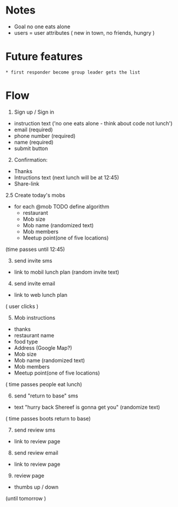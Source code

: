 # Notes
 * Goal no one eats alone
 * users = user attributes ( new in town, no friends, hungry ) 

# Future features 
	* first responder become group leader gets the list 

# Flow

1. Sign up / Sign in
  - instruction text ('no one eats alone - think about code not lunch')
  - email (required)
  - phone number (required)
  - name (required)
  - submit button

2. Confirmation: 
  - Thanks
  - Intructions text (next lunch will be at 12:45)
  - Share-link

2.5 Create today's mobs
  - for each @mob 
    TODO define algorithm
    - restaurant
    - Mob size 
    - Mob name (randomized text)
    - Mob members
    - Meetup point(one of five locations)

(time passes until 12:45)

3. send invite sms 
  - link to mobil lunch plan (random invite text)

4. send invite email 
  - link to web lunch plan

( user clicks )

5. Mob instructions 
  - thanks 
  - restaurant name 
  - food type
  - Address (Google Map?)
  - Mob size
  - Mob name (randomized text)
  - Mob members
  - Meetup point(one of five locations)

( time passes people eat lunch)

6. send "return to base" sms  
  - text "hurry back Shereef is gonna get you" (randomize text)

( time passes boots return to base) 		

7. send review sms 
  - link to review page

8. send review email
  - link to review page

9. review page
  - thumbs up / down 

(until tomorrow )
